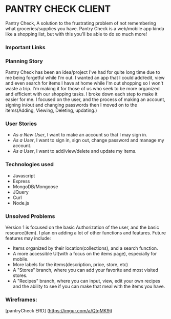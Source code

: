 # PANTRY CHECK CLIENT

Pantry Check, A solution to the frustrating problem of not remembering what groceries/supplies you have. Pantry Check is a web/mobile app kinda like a shopping list, but with this you'll be able to do so much more!

### Important Links

### Planning Story

Pantry Check has been an idea/project I've had for quite long time due to me being forgetful while I'm out. I wanted an app that I could add/edit, view and even search for items I have at home while I'm out shopping so I won't waste a trip. I'm making it for those of us who seek to be more organized and efficient with our shopping tasks. I broke down each step to make it easier for me. I focused on the user, and the process of making an account, signing in/out and changing passwords then I moved on to the items(Adding, Viewing, Deleting, updating.)

### User Stories

- *As a New User*, I want to make an account so that I may sign in.
- *As a User*, I want to sign in, sign out, change password and manage my account.
- *As a User*, I want to add/view/delete and update my items.

### Technologies used

- Javascript
- Express
- MongoDB/Mongoose
- JQuery
- Curl
- Node.js

### Unsolved Problems

Version 1 is focused on the basic Authorization of the user, and the basic resource(item). I plan on adding a lot of other functions and features. Future features may include:

- Items organized by their location(collections), and a search function.
- A more accessible UI(with a focus on the items page), especially for mobile.
- More labels for the items(description, price, store, etc)
- A "Stores" branch, where you can add your favorite and most visited stores.
- A "Recipes" branch, where you can input, view, edit your own recipes and the ability to see if you can make that meal with the items you have.


### Wireframes:

[pantryCheck ERD] (https://imgur.com/a/QtqMK9j)
